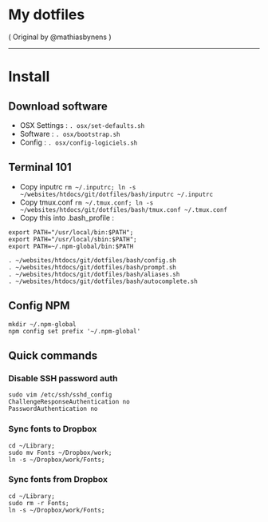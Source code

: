 My dotfiles
========
( Original by @mathiasbynens )

---

# Install

## Download software

- OSX Settings : `. osx/set-defaults.sh`
- Software : `. osx/bootstrap.sh`
- Config : `. osx/config-logiciels.sh`

## Terminal 101

- Copy inputrc `rm ~/.inputrc; ln -s ~/websites/htdocs/git/dotfiles/bash/inputrc ~/.inputrc`
- Copy tmux.conf `rm ~/.tmux.conf; ln -s ~/websites/htdocs/git/dotfiles/bash/tmux.conf ~/.tmux.conf`
- Copy this into .bash_profile :

```
export PATH="/usr/local/bin:$PATH";
export PATH="/usr/local/sbin:$PATH";
export PATH=~/.npm-global/bin:$PATH

. ~/websites/htdocs/git/dotfiles/bash/config.sh
. ~/websites/htdocs/git/dotfiles/bash/prompt.sh
. ~/websites/htdocs/git/dotfiles/bash/aliases.sh
. ~/websites/htdocs/git/dotfiles/bash/autocomplete.sh
```

## Config NPM

```
mkdir ~/.npm-global
npm config set prefix '~/.npm-global'
```

## Quick commands

### Disable SSH password auth

```
sudo vim /etc/ssh/sshd_config
ChallengeResponseAuthentication no
PasswordAuthentication no
```

### Sync fonts to Dropbox

```
cd ~/Library;
sudo mv Fonts ~/Dropbox/work;
ln -s ~/Dropbox/work/Fonts;
```

### Sync fonts from Dropbox

```
cd ~/Library;
sudo rm -r Fonts;
ln -s ~/Dropbox/work/Fonts;
```
